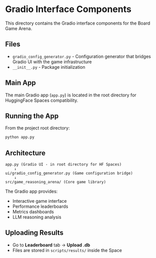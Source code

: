 # Gradio Interface Components

This directory contains the Gradio interface components for the Board Game Arena.

## Files

- `gradio_config_generator.py` - Configuration generator that bridges Gradio UI with the game infrastructure
- `__init__.py` - Package initialization

## Main App

The main Gradio app (`app.py`) is located in the root directory for HuggingFace Spaces compatibility.

## Running the App

From the project root directory:

```bash
python app.py
```

## Architecture

```
app.py (Gradio UI - in root directory for HF Spaces)
    ↓
ui/gradio_config_generator.py (Game configuration bridge)
    ↓
src/game_reasoning_arena/ (Core game library)
```

The Gradio app provides:
- Interactive game interface
- Performance leaderboards
- Metrics dashboards
- LLM reasoning analysis


## Uploading Results

- Go to **Leaderboard** tab → **Upload .db**
- Files are stored in `scripts/results/` inside the Space